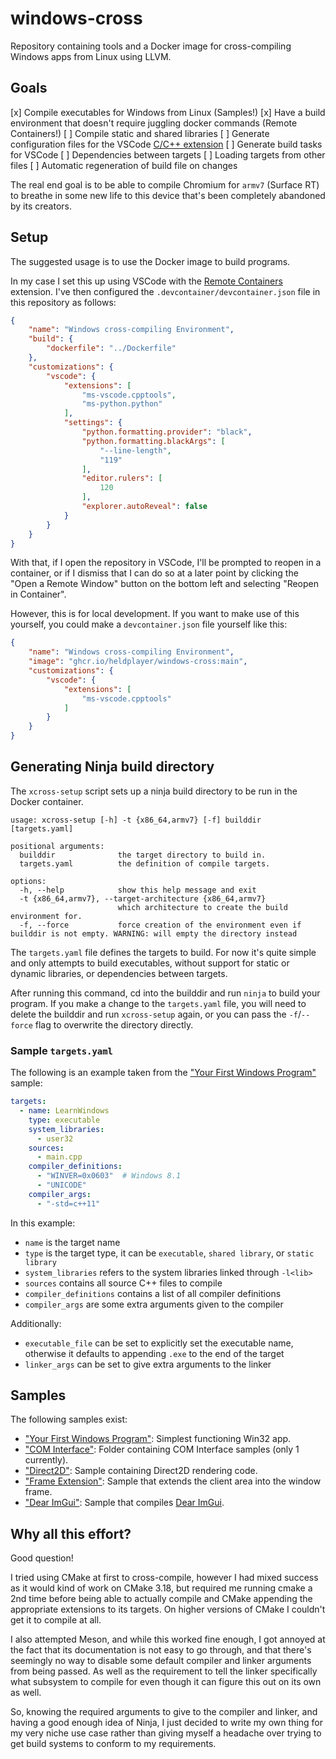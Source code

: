 # windows-cross

Repository containing tools and a Docker image for cross-compiling Windows apps from Linux using LLVM.

## Goals

[x] Compile executables for Windows from Linux (Samples!)
[x] Have a build environment that doesn't require juggling docker commands (Remote Containers!)
[ ] Compile static and shared libraries
[ ] Generate configuration files for the VSCode [C/C++ extension](https://marketplace.visualstudio.com/items?itemName=ms-vscode.cpptools)
[ ] Generate build tasks for VSCode
[ ] Dependencies between targets
[ ] Loading targets from other files
[ ] Automatic regeneration of build file on changes

The real end goal is to be able to compile Chromium for `armv7` (Surface RT) to breathe in some new life to this device that's been completely abandoned by its creators.

## Setup

The suggested usage is to use the Docker image to build programs.

In my case I set this up using VSCode with the [Remote Containers](https://marketplace.visualstudio.com/items?itemName=ms-vscode-remote.remote-containers) extension.
I've then configured the `.devcontainer/devcontainer.json` file in this repository as follows:
```json
{
    "name": "Windows cross-compiling Environment",
    "build": {
        "dockerfile": "../Dockerfile"
    },
    "customizations": {
        "vscode": {
            "extensions": [
                "ms-vscode.cpptools",
                "ms-python.python"
            ],
            "settings": {
                "python.formatting.provider": "black",
                "python.formatting.blackArgs": [
                    "--line-length",
                    "119"
                ],
                "editor.rulers": [
                    120
                ],
                "explorer.autoReveal": false
            }
        }
    }
}
```

With that, if I open the repository in VSCode, I'll be prompted to reopen in a container, or if I dismiss that I can do so at a later point by clicking the "Open a Remote Window" button on the bottom left and selecting "Reopen in Container".

However, this is for local development. If you want to make use of this yourself, you could make a `devcontainer.json` file yourself like this:
```json
{
    "name": "Windows cross-compiling Environment",
    "image": "ghcr.io/heldplayer/windows-cross:main",
    "customizations": {
        "vscode": {
            "extensions": [
                "ms-vscode.cpptools"
            ]
        }
    }
}
```

## Generating Ninja build directory

The `xcross-setup` script sets up a ninja build directory to be run in the Docker container.

```
usage: xcross-setup [-h] -t {x86_64,armv7} [-f] builddir [targets.yaml]

positional arguments:
  builddir              the target directory to build in.
  targets.yaml          the definition of compile targets.

options:
  -h, --help            show this help message and exit
  -t {x86_64,armv7}, --target-architecture {x86_64,armv7}
                        which architecture to create the build environment for.
  -f, --force           force creation of the environment even if builddir is not empty. WARNING: will empty the directory instead
```

The `targets.yaml` file defines the targets to build.
For now it's quite simple and only attempts to build executables, without support for static or dynamic libraries, or dependencies between targets.

After running this command, cd into the builddir and run `ninja` to build your program.
If you make a change to the `targets.yaml` file, you will need to delete the builddir and run `xcross-setup` again, or you can pass the `-f`/`--force` flag to overwrite the directory directly.

### Sample `targets.yaml`

The following is an example taken from the ["Your First Windows Program"](samples/first-windows-program) sample:
```yaml
targets:
  - name: LearnWindows
    type: executable
    system_libraries:
      - user32
    sources:
      - main.cpp
    compiler_definitions:
      - "WINVER=0x0603"  # Windows 8.1
      - "UNICODE"
    compiler_args:
      - "-std=c++11"
```

In this example:
- `name` is the target name
- `type` is the target type, it can be `executable`, `shared library`, or `static library`
- `system_libraries` refers to the system libraries linked through `-l<lib>`
- `sources` contains all source C++ files to compile
- `compiler_definitions` contains a list of all compiler definitions
- `compiler_args` are some extra arguments given to the compiler

Additionally:
- `executable_file` can be set to explicitly set the executable name, otherwise it defaults to appending `.exe` to the end of the target
- `linker_args` can be set to give extra arguments to the linker

## Samples

The following samples exist:
- ["Your First Windows Program"](samples/first-windows-program): Simplest functioning Win32 app.
- ["COM Interface"](samples/com-interface): Folder containing COM Interface samples (only 1 currently).
- ["Direct2D"](samples/direct2d): Sample containing Direct2D rendering code.
- ["Frame Extension"](samples/frame-extend): Sample that extends the client area into the window frame.
- ["Dear ImGui"](samples/imgui): Sample that compiles [Dear ImGui](https://github.com/ocornut/imgui).

## Why all this effort?
Good question!

I tried using CMake at first to cross-compile, however I had mixed success as it would kind of work on CMake 3.18, but required me running cmake a 2nd time before being able to actually compile and CMake appending the appropriate extensions to its targets.
On higher versions of CMake I couldn't get it to compile at all.

I also attempted Meson, and while this worked fine enough, I got annoyed at the fact that its documentation is not easy to go through, and that there's seemingly no way to disable some default compiler and linker arguments from being passed. As well as the requirement to tell the linker specifically what subsystem to compile for even though it can figure this out on its own as well.

So, knowing the required arguments to give to the compiler and linker, and having a good enough idea of Ninja, I just decided to write my own thing for my very niche use case rather than giving myself a headache over trying to get build systems to conform to my requirements.

